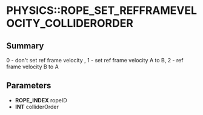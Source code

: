 # PHYSICS::ROPE_SET_REFFRAMEVELOCITY_COLLIDERORDER

## Summary
0 - don't set ref frame velocity , 1 - set ref frame velocity A to B, 2 - ref frame velocity B to A

## Parameters
* **ROPE_INDEX** ropeID
* **INT** colliderOrder